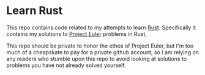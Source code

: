 Learn Rust
==========

This repo contains code related to my attempts to learn [Rust](https://www.rust-lang.org/).
Specifically it contains my solutions to [Project Euler](http://projecteuler.net/) problems in Rust,

This repo should be private to honor the ethos of Project Euler, but I'm too much of a
cheapskate to pay for a private github account, so I am relying on any readers who stumble
upon this repo to avoid looking at solutions to problems you have not already solved yourself.

